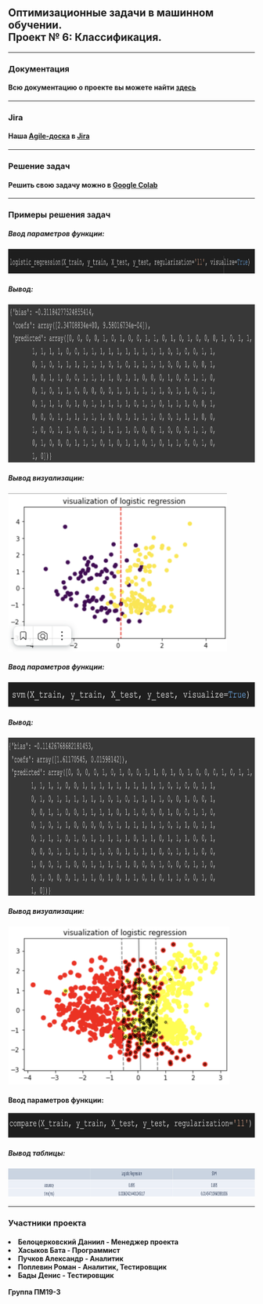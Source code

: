 <html>
	<body>
		<h2>Оптимизационные задачи в машинном обучении. <br> Проект № 6: Классификация.</h2>
		<hr>
		<h3>Документация</h3>
		<h4>Всю документацию о проекте вы можете найти <a href = "documentation.pdf">здесь</a></h4>
		<hr>
		<h3>Jira</h3>
		<h4>Наша <a href = "https://opml.atlassian.net/jira/software/projects/SS6/boards/5">Аgile-доска</a> в <a href = "https://www.atlassian.com/ru/software/jira">Jira</a></h4>
		<hr>
		<h3>Решение задач</h3>
		<h4>Решить свою задачу можно в <a href="https://colab.research.google.com/drive/1dI1Cm3Bgj9oZ7WuuRslOjeI_IfE3TbZk?usp=sharing">Google Colab</a> </h4>
		<hr>
		<h3>Примеры решения задач</h3>
		<h5>Ввод параметров функции: </h5> 
		<img src="Images/i1.1.png"
		     height="50px">
		<h5>Вывод: </h5>                                                
		<img src="Images/i1.2.png"
		     height="322px">
		<h5>Вывод визуализации: </h5>                                                
		<img src="Images/i1.3.png"
		     height="322px">
		<h5>Ввод параметров функции: </h5> 
		<img src="Images/i2.1.png"
		     height="50px">
		<h5>Вывод: </h5>                                                
		<img src="Images/i2.2.png"
		     height="322px">
		<h5>Вывод визуализации: </h5>                                                
		<img src="Images/i2.3.png"
		     height="322px">
		<h4>Ввод параметров функции: </h4>
		<img src="Images/i3.1.png"
		     height="50px">
		<h5>Вывод таблицы: </h5> 
		<img src="Images/i3.2.png"
		     height="60px">
		<hr>
		<h3>Участники проекта</h3>
		<h4>
		<li>Белоцерковский Даниил - Менеджер проектa</li>
		<li>Хасыков Бата - Программист</li>
		<li>Пучков Александр - Аналитик</li>
		<li>Поплевин Роман - Аналитик, Тестировщик</li>
		<li>Бады Денис - Тестировщик</li>
		<br>
		Группа ПМ19-3
		</h4>
  </body>

</html>
